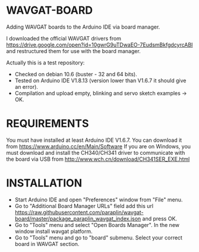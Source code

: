 # WAVGAT-BOARD
Adding WAVGAT boards to the Arduino IDE via board manager.

I downloaded the official WAVGAT drivers from https://drive.google.com/open?id=10gwrG9uTDwaEO-7EudsmBkfgdcyrcABI and restructured them for use with the board manager.

Actually this is a test repository:
 - Checked on debian 10.6 (buster - 32 and 64 bits).
 - Tested on Arduino IDE V1.8.13 (version lower than V1.6.7 it should give an error).
 - Compilation and upload empty, blinking and servo sketch examples -> OK.

# REQUIREMENTS
You must have installed at least Arduino IDE V1.6.7. You can download it from https://www.arduino.cc/en/Main/Software
If you are on Windows, you must download and install the CH340/CH341 driver to communicate with the board via USB from http://www.wch.cn/download/CH341SER_EXE.html

# INSTALLATION
 - Start Arduino IDE and open "Preferences" window from "File" menu.
 - Go to "Additional Board Manager URLs" field add this url https://raw.githubusercontent.com/paraplin/wavgat-board/master/package_paraplin_wavgat_index.json and press OK.
 - Go to "Tools" menu and select "Open Boards Manager". In the new window install wavgat platform.
 - Go to "Tools" menu and go to "board" submenu. Select your correct board in WAVGAT section.
